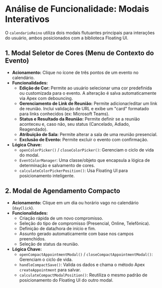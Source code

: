 # Análise de Funcionalidade: Modais Interativos

O `calendarioReino` utiliza dois modais flutuantes principais para interações do usuário, ambos posicionados com a biblioteca Floating UI.

## 1. Modal Seletor de Cores (Menu de Contexto do Evento)

*   **Acionamento:** Clique no ícone de três pontos de um evento no calendário.
*   **Funcionalidades:**
    *   **Edição de Cor:** Permite ao usuário selecionar uma cor predefinida ou customizada para o evento. A alteração é salva automaticamente via Apex com debouncing.
    *   **Gerenciamento de Link de Reunião:** Permite adicionar/editar um link de reunião. Inclui validação de URL e exibe um "card" formatado para links conhecidos (ex: Microsoft Teams).
    *   **Status e Resultado da Reunião:** Permite definir se a reunião aconteceu e, caso não, seu status (Cancelado, Adiado, Reagendado).
    *   **Atribuição de Sala:** Permite alterar a sala de uma reunião presencial.
    *   **Exclusão de Evento:** Permite excluir o evento com confirmação.
*   **Lógica Chave:**
    *   `openColorPicker()` / `closeColorPicker()`: Gerenciam o ciclo de vida do modal.
    *   `EventColorManager`: Uma classe/objeto que encapsula a lógica de determinação e salvamento de cores.
    *   `calculateColorPickerPosition()`: Usa Floating UI para posicionamento inteligente.

## 2. Modal de Agendamento Compacto

*   **Acionamento:** Clique em um dia ou horário vago no calendário (`dayClick`).
*   **Funcionalidades:**
    *   Criação rápida de um novo compromisso.
    *   Seleção do tipo de compromisso (Presencial, Online, Telefônica).
    *   Definição de data/hora de início e fim.
    *   Assunto gerado automaticamente com base nos campos preenchidos.
    *   Seleção de status da reunião.
*   **Lógica Chave:**
    *   `openCompactAppointmentModal()` / `closeCompactAppointmentModal()`: Gerenciam o ciclo de vida.
    *   `handleCompactSave()`: Valida os dados e chama o método Apex `createAppointment` para salvar.
    *   `calculateCompactModalPosition()`: Reutiliza o mesmo padrão de posicionamento do Floating UI do outro modal.
